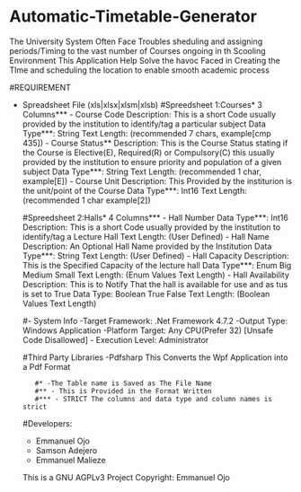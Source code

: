 # Automatic-Timetable-Generator
The University System Often Face Troubles sheduling and assigning periods/Timing to the vast number of Courses ongoing in th Scooling Environment
This Application Help Solve the havoc Faced in Creating the TIme and scheduling the location to enable smooth academic process


#REQUIREMENT
  - Spreadsheet File (xls|xlsx|xlsm|xlsb)
      #Spreedsheet 1:Courses*
          3 Columns***
            - Course Code
                Description: This is a short Code usually provided by the institution to identify/tag a particular subject
                Data Type***: String
                Text Length: (recommended 7 chars, example[cmp 435])
            - Course Status**
                Description: This is the Course Status stating if the Course is Elective(E), Required(R) or Compulsory(C)
                  this usually provided by the institution to ensure priority and population of a given subject
                Data Type***: String
                Text Length: (recommended 1 char, example[E])
            - Course Unit
                Description: This Provided by the institurion is the unit/point of the Course
                Data Type***: Int16
                Text Length: (recommended 1 char example[2])
                
      #Spreedsheet 2:Halls*
          4 Columns***
            - Hall Number
                Data Type***: Int16
                Description: This is a short Code usually provided by the institution to identify/tag a Lecture Hall
                Text Length: (User Defined)
            - Hall Name 
                Description: An Optional Hall Name provided by the Institution
                Data Type***: String
                Text Length: (User Defined)
            - Hall Capacity
                Description: This is the Specified Capacity of the lecture hall
                Data Type***: Enum
                  Big
                  Medium
                  Small
                Text Length: (Enum Values Text Length)
            - Hall Availability
                Description: This is to Notify That the hall is available for use and as tus is set to True
                Data Type: Boolean
                  True
                  False
                Text Length: (Boolean Values Text Length)
                
                
      #- System Info
          -Target Framework: .Net Framework 4.7.2
          -Output Type: Windows Application
          -Platform Target: Any CPU(Prefer 32) [Unsafe Code Disallowed]
          - Execution Level: Administrator
          
     #Third Party Libraries
        -Pdfsharp
           This Converts the Wpf Application into a Pdf Format
           
           #* -The Table name is Saved as The File Name
           #** - This is Provided in the Format Written
           #*** - STRICT The columns and data type and column names is strict
           
           
    #Developers:
      - Emmanuel Ojo
      - Samson Adejero
      - Emmanuel Malieze
      
      This is a GNU AGPLv3 Project
      Copyright: Emmanuel Ojo
      
      

